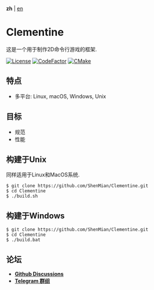 **zh** | [en]

# Clementine
这是一个用于制作2D命令行游戏的框架.

[![License](https://img.shields.io/github/license/ShenMian/Clementine)](https://github.com/ShenMian/Clementine/blob/master/LICENSE)
[![CodeFactor](https://www.codefactor.io/repository/github/shenmian/clementine/badge)](https://www.codefactor.io/repository/github/shenmian/clementine)
[![CMake](https://github.com/ShenMian/Clementine/workflows/CMake/badge.svg?branch=master)](https://github.com/ShenMian/Clementine/actions?query=workflow%3ACMake)

## 特点
- 多平台: Linux, macOS, Windows, Unix

## 目标
- 规范
- 性能

## 构建于Unix
同样适用于Linux和MacOS系统.  
```
$ git clone https://github.com/ShenMian/Clementine.git
$ cd Clementine
$ ./build.sh
```

## 构建于Windows
```
$ git clone https://github.com/ShenMian/Clementine.git
$ cd Clementine
$ ./build.bat
```

## 论坛
- [**Github Discussions**](https://github.com/ShenMian/Clementine/discussions)  
- [**Telegram 群组**](t.me/programmingzh)  

[en]: README.md
